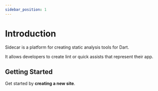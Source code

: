 ```yaml
---
sidebar_position: 1
---
```


# Introduction

Sidecar is a platform for creating static analysis tools for Dart.

It allows developers to create lint or quick assists that represent their app.

## Getting Started

Get started by **creating a new site**.

